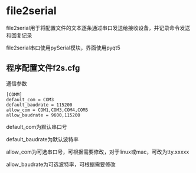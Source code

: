 # file2serial

file2serial用于将配置文件的文本逐条通过串口发送给接收设备，并记录命令发送和回复记录

file2serial串口使用pySerial模块，界面使用pyqt5

## 程序配置文件f2s.cfg

通信参数

    [COMM]
    default_com = COM3
    default_baudrate = 115200
    allow_com = COM1,COM3,COM4,COM5
    allow_baudrate = 9600,115200

default_com为默认串口号

default_baudrate为默认波特率

allow_com为可选串口号，可根据需要修改，对于linux或mac，可改为tty.xxxxx

allow_baudrate为可选波特率，可根据需要修改
